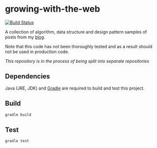 # growing-with-the-web

[![Build Status](http://img.shields.io/travis/GrowingWithTheWeb/growing-with-the-web.svg?style=flat)](http://travis-ci.org/GrowingWithTheWeb/growing-with-the-web)

A collection of algorithm, data structure and design pattern samples of posts from my [blog][1].

Note that this code has not been thoroughly tested and as a result should not be used in production code.

*This repository is in the process of being split into separate repositories*



## Dependencies

Java (JRE, JDK) and [Gradle](https://gradle.org/) are required to build and test this project.



## Build

```bash
gradle build
```



## Test

```bash
gradle test
```


[1]: http://www.growingwiththeweb.com
